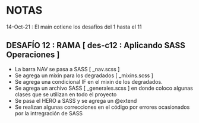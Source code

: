 # NOTAS

14-Oct-21 : El main cotiene los desafíos del 1 hasta el 11

## DESAFÍO 12 : RAMA [ des-c12 : Aplicando SASS Operaciones ]

* La barra NAV se pasa a SASS [ _nav.scss ]
* Se agrega un mixin para los degradados [ _mixins.scss ]
* Se agrega una condicional IF en el mixin de los degradados.
* Se agrega un archivo SASS [ _generales.scss ] en donde coloco algunas clases que se utilizan en todo el proyecto
* Se pasa el HERO a SASS y se agrega un @extend
* Se realizan algunas correcciones en el código por errores ocasionados por la intregración de SASS





